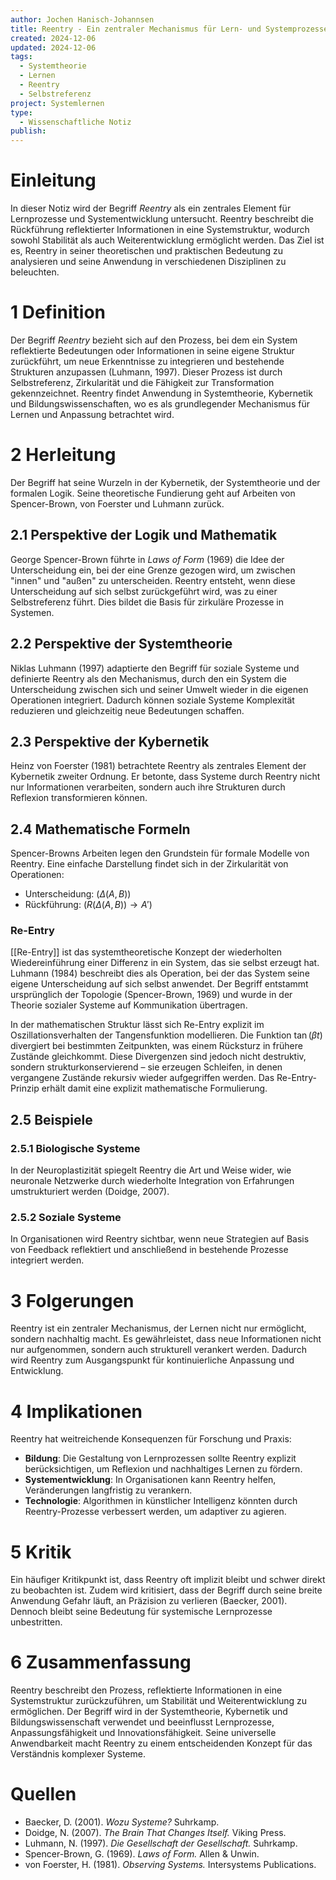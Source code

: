 ```yaml
---
author: Jochen Hanisch-Johannsen
title: Reentry - Ein zentraler Mechanismus für Lern- und Systemprozesse
created: 2024-12-06
updated: 2024-12-06
tags:
  - Systemtheorie
  - Lernen
  - Reentry
  - Selbstreferenz
project: Systemlernen
type:
  - Wissenschaftliche Notiz
publish:
---
```


# Einleitung

In dieser Notiz wird der Begriff *Reentry* als ein zentrales Element für Lernprozesse und Systementwicklung untersucht. Reentry beschreibt die Rückführung reflektierter Informationen in eine Systemstruktur, wodurch sowohl Stabilität als auch Weiterentwicklung ermöglicht werden. Das Ziel ist es, Reentry in seiner theoretischen und praktischen Bedeutung zu analysieren und seine Anwendung in verschiedenen Disziplinen zu beleuchten.

# 1 Definition

Der Begriff *Reentry* bezieht sich auf den Prozess, bei dem ein System reflektierte Bedeutungen oder Informationen in seine eigene Struktur zurückführt, um neue Erkenntnisse zu integrieren und bestehende Strukturen anzupassen (Luhmann, 1997). Dieser Prozess ist durch Selbstreferenz, Zirkularität und die Fähigkeit zur Transformation gekennzeichnet. Reentry findet Anwendung in Systemtheorie, Kybernetik und Bildungswissenschaften, wo es als grundlegender Mechanismus für Lernen und Anpassung betrachtet wird.

# 2 Herleitung

Der Begriff hat seine Wurzeln in der Kybernetik, der Systemtheorie und der formalen Logik. Seine theoretische Fundierung geht auf Arbeiten von Spencer-Brown, von Foerster und Luhmann zurück.

## 2.1 Perspektive der Logik und Mathematik

George Spencer-Brown führte in *Laws of Form* (1969) die Idee der Unterscheidung ein, bei der eine Grenze gezogen wird, um zwischen "innen" und "außen" zu unterscheiden. Reentry entsteht, wenn diese Unterscheidung auf sich selbst zurückgeführt wird, was zu einer Selbstreferenz führt. Dies bildet die Basis für zirkuläre Prozesse in Systemen.

## 2.2 Perspektive der Systemtheorie

Niklas Luhmann (1997) adaptierte den Begriff für soziale Systeme und definierte Reentry als den Mechanismus, durch den ein System die Unterscheidung zwischen sich und seiner Umwelt wieder in die eigenen Operationen integriert. Dadurch können soziale Systeme Komplexität reduzieren und gleichzeitig neue Bedeutungen schaffen.

## 2.3 Perspektive der Kybernetik

Heinz von Foerster (1981) betrachtete Reentry als zentrales Element der Kybernetik zweiter Ordnung. Er betonte, dass Systeme durch Reentry nicht nur Informationen verarbeiten, sondern auch ihre Strukturen durch Reflexion transformieren können.

## 2.4 Mathematische Formeln

Spencer-Browns Arbeiten legen den Grundstein für formale Modelle von Reentry. Eine einfache Darstellung findet sich in der Zirkularität von Operationen:

- Unterscheidung: $( \Delta(A, B) )$
- Rückführung: $( R(\Delta(A, B)) \rightarrow A' )$

### Re-Entry

[[Re-Entry]] ist das systemtheoretische Konzept der wiederholten Wiedereinführung einer Differenz in ein System, das sie selbst erzeugt hat. Luhmann (1984) beschreibt dies als Operation, bei der das System seine eigene Unterscheidung auf sich selbst anwendet. Der Begriff entstammt ursprünglich der Topologie (Spencer-Brown, 1969) und wurde in der Theorie sozialer Systeme auf Kommunikation übertragen.

In der mathematischen Struktur lässt sich Re-Entry explizit im Oszillationsverhalten der Tangensfunktion modellieren. Die Funktion $\tan(\beta t)$ divergiert bei bestimmten Zeitpunkten, was einem Rücksturz in frühere Zustände gleichkommt. Diese Divergenzen sind jedoch nicht destruktiv, sondern strukturkonservierend – sie erzeugen Schleifen, in denen vergangene Zustände rekursiv wieder aufgegriffen werden. Das Re-Entry-Prinzip erhält damit eine explizit mathematische Formulierung.

## 2.5 Beispiele

### 2.5.1 Biologische Systeme

In der Neuroplastizität spiegelt Reentry die Art und Weise wider, wie neuronale Netzwerke durch wiederholte Integration von Erfahrungen umstrukturiert werden (Doidge, 2007).

### 2.5.2 Soziale Systeme

In Organisationen wird Reentry sichtbar, wenn neue Strategien auf Basis von Feedback reflektiert und anschließend in bestehende Prozesse integriert werden.

# 3 Folgerungen

Reentry ist ein zentraler Mechanismus, der Lernen nicht nur ermöglicht, sondern nachhaltig macht. Es gewährleistet, dass neue Informationen nicht nur aufgenommen, sondern auch strukturell verankert werden. Dadurch wird Reentry zum Ausgangspunkt für kontinuierliche Anpassung und Entwicklung.

# 4 Implikationen

Reentry hat weitreichende Konsequenzen für Forschung und Praxis:
- **Bildung**: Die Gestaltung von Lernprozessen sollte Reentry explizit berücksichtigen, um Reflexion und nachhaltiges Lernen zu fördern.
- **Systementwicklung**: In Organisationen kann Reentry helfen, Veränderungen langfristig zu verankern.
- **Technologie**: Algorithmen in künstlicher Intelligenz könnten durch Reentry-Prozesse verbessert werden, um adaptiver zu agieren.

# 5 Kritik

Ein häufiger Kritikpunkt ist, dass Reentry oft implizit bleibt und schwer direkt zu beobachten ist. Zudem wird kritisiert, dass der Begriff durch seine breite Anwendung Gefahr läuft, an Präzision zu verlieren (Baecker, 2001). Dennoch bleibt seine Bedeutung für systemische Lernprozesse unbestritten.

# 6 Zusammenfassung

Reentry beschreibt den Prozess, reflektierte Informationen in eine Systemstruktur zurückzuführen, um Stabilität und Weiterentwicklung zu ermöglichen. Der Begriff wird in der Systemtheorie, Kybernetik und Bildungswissenschaft verwendet und beeinflusst Lernprozesse, Anpassungsfähigkeit und Innovationsfähigkeit. Seine universelle Anwendbarkeit macht Reentry zu einem entscheidenden Konzept für das Verständnis komplexer Systeme.

# Quellen

- Baecker, D. (2001). *Wozu Systeme?* Suhrkamp.
- Doidge, N. (2007). *The Brain That Changes Itself.* Viking Press.
- Luhmann, N. (1997). *Die Gesellschaft der Gesellschaft.* Suhrkamp.
- Spencer-Brown, G. (1969). *Laws of Form.* Allen & Unwin.
- von Foerster, H. (1981). *Observing Systems.* Intersystems Publications.
